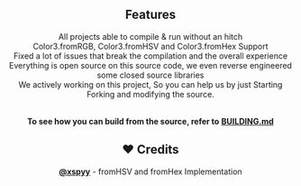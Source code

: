 <h2 align="center"> Features </h2>

<p align=center>  
All projects able to compile & run without an hitch<br>
Color3.fromRGB, Color3.fromHSV and Color3.fromHex Support<br>
Fixed a lot of issues that break the compilation and the overall experience<br>
Everything is open source on this source code, we even reverse engineered some closed source libraries<br>
We actively working on this project, So you can help us by just Starting Forking and modifying the source.<br><br>
</p> 

<p align="center" dir="/BUILDING.md"><b>To see how you can build from the source, refer to</b> <a href="/BUILDING.md" "><b>BUILDING.md</b></a></p>

<h2 align="center"> ❤️ Credits </h2>

<p align=center>  
<a href="https://github.com/xspyy"><b>@xspyy</b></a> - fromHSV and fromHex Implementation
</p> 
